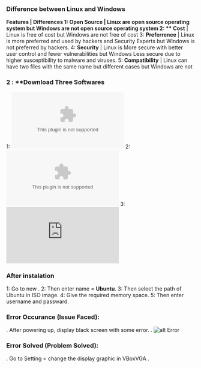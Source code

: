 ### Difference between Linux and Windows 
**Features           | Differences
 1: **Open Source**  | Linux are open source operating system but Windows are not open source operating system 
2: ** Cost**         | Linux is free of cost but Windows are not free of cost 
3: **Preferrence**   | Linux is more preferred and used by hackers and Security Experts but Windows is not preferred by hackers. 
4: **Security**      | Linux is More secure with better user control and fewer vulnerabilities but Windows Less secure due to higher susceptibility to malware and viruses.
5: **Compatibility** | Linux can have two files with the same name but different cases but Windows are not 
### 2 : **Download Three Softwares
1: ![Oracle Virtual Machine](https://download.virtualbox.org/virtualbox/7.1.10/VirtualBox-7.1.10-169112-Win.exe)
2: ![Microsof Visual C++](https://download.visualstudio.microsoft.com/download/pr/40b59c73-1480-4caf-ab5b-4886f176bf71/D62841375B90782B1829483AC75695CCEF680A8F13E7DE569B992EF33C6CD14A/VC_redist.x64.exe)
3: ![Ubuntu 24.04.2](http://login.gndec.ac.in/ubuntu-24.04.2-desktop-amd64.iso)
### After instalation 
1: Go to new .
2: Then enter name = **Ubuntu**.
3: Then select the path of Ubuntu in ISO image.
4: Give the required memory space.
5: Then enter username and passward.
### Error Occurance (Issue Faced):
. After powering up, display black screen with some error.
. ![alt Error]()
### Error Solved (Problem Solved):
. Go to Setting < change the display graphic in VBoxVGA
.







